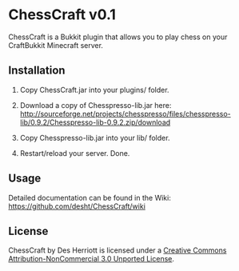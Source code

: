 # ChessCraft v0.1

ChessCraft is a Bukkit plugin that allows you to play chess on your CraftBukkit Minecraft server.
 
## Installation

1) Copy ChessCraft.jar into your plugins/ folder.

2) Download a copy of Chesspresso-lib.jar here: http://sourceforge.net/projects/chesspresso/files/chesspresso-lib/0.9.2/Chesspresso-lib-0.9.2.zip/download

3) Copy Chesspresso-lib.jar into your lib/ folder.

4) Restart/reload your server.  Done.

## Usage

Detailed documentation can be found in the Wiki: https://github.com/desht/ChessCraft/wiki

## License

ChessCraft by Des Herriott is licensed under a [Creative Commons Attribution-NonCommercial 3.0 Unported License](http://creativecommons.org/licenses/by-nc/3.0/). 